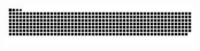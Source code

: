 <picture>
  <source media="(prefers-color-scheme: dark)" srcset="https://raw.githubusercontent.com/Rickyliu0w0/Rickyliu0w0/output/github-contribution-grid-snake-dark.svg">
  <source media="(prefers-color-scheme: light)" srcset="https://raw.githubusercontent.com/Rickyliu0w0/Rickyliu0w0/output/github-contribution-grid-snake.svg">
  <img alt="github contribution grid snake animation" src="https://raw.githubusercontent.com/Rickyliu0w0/Rickyliu0w0/output/github-contribution-grid-snake.svg">
</picture>